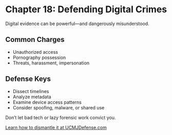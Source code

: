 # Chapter 18: Defending Digital Crimes

Digital evidence can be powerful—and dangerously misunderstood.

## Common Charges

- Unauthorized access
- Pornography possession
- Threats, harassment, impersonation

## Defense Keys

- Dissect timelines
- Analyze metadata
- Examine device access patterns
- Consider spoofing, malware, or shared use

Don’t let bad tech or lazy forensic work convict you.

[Learn how to dismantle it at UCMJDefense.com](https://ucmjdefense.com)
